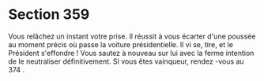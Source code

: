 # Section 359

Vous relâchez un instant votre prise. Il réussit à vous écarter d'une poussée au moment
précis où passe la voiture présidentielle. Il vi se, tire, et le Président s'effondre ! Vous
sautez à nouveau sur lui avec la ferme intention de le neutraliser définitivement. Si vous
êtes vainqueur, rendez -vous au  374 .